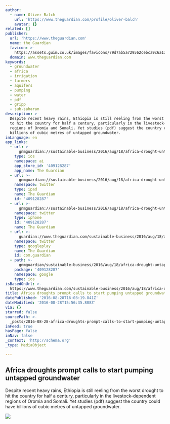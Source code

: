 ```yaml
---
author:
  - name: Oliver Balch
    url: 'https://www.theguardian.com/profile/oliver-balch'
    avatar: {}
related: []
publisher:
  url: 'https://www.theguardian.com'
  name: the Guardian
  favicon: >-
    https://assets.guim.co.uk/images/favicons/79d7ab5a729562cebca9c6a13c324f0e/32x32.ico
  domain: www.theguardian.com
keywords:
  - groundwater
  - africa
  - irrigation
  - farmers
  - aquifers
  - pumping
  - water
  - pdf
  - gripp
  - sub-saharan
description: >-
  Despite recent heavy rains, Ethiopia is still reeling from the worst drought
  to hit the country for half a century, particularly in the livestock-dependent
  regions of Oromia and Somali. Yet studies (pdf) suggest the country could have
  billions of cubic metres of untapped groundwater.
inLanguage: en
app_links:
  - url: >-
      gnmguardian://sustainable-business/2016/aug/18/africa-drought-untapped-groundwater-aquifers-water-stress-ngo-partnership-ethiopia?contenttype=Article&source=applinks
    type: ios
    namespace: ai
    app_store_id: '409128287'
    app_name: The Guardian
  - url: >-
      gnmguardian://sustainable-business/2016/aug/18/africa-drought-untapped-groundwater-aquifers-water-stress-ngo-partnership-ethiopia?contenttype=Article&source=twitter
    namespace: twitter
    type: ipad
    name: The Guardian
    id: '409128287'
  - url: >-
      gnmguardian://sustainable-business/2016/aug/18/africa-drought-untapped-groundwater-aquifers-water-stress-ngo-partnership-ethiopia?contenttype=Article&source=twitter
    namespace: twitter
    type: iphone
    id: '409128287'
    name: The Guardian
  - url: >-
      guardian://www.theguardian.com/sustainable-business/2016/aug/18/africa-drought-untapped-groundwater-aquifers-water-stress-ngo-partnership-ethiopia
    namespace: twitter
    type: googleplay
    name: The Guardian
    id: com.guardian
  - path: >-
      gnmguardian/sustainable-business/2016/aug/18/africa-drought-untapped-groundwater-aquifers-water-stress-ngo-partnership-ethiopia?contenttype=Article&source=google
    package: '409128287'
    namespace: google
    type: ios
isBasedOnUrl: >-
  https://www.theguardian.com/sustainable-business/2016/aug/18/africa-drought-untapped-groundwater-aquifers-water-stress-ngo-partnership-ethiopia
title: Africa droughts prompt calls to start pumping untapped groundwater
datePublished: '2016-08-28T16:03:19.841Z'
dateModified: '2016-08-28T15:56:35.888Z'
via: {}
starred: false
sourcePath: >-
  _posts/2016-08-28-africa-droughts-prompt-calls-to-start-pumping-untapped-groun.md
inFeed: true
hasPage: false
inNav: false
_context: 'http://schema.org'
_type: MediaObject

---
```

<article style=""><h1>Africa droughts prompt calls to start pumping untapped groundwater</h1><p>Despite recent heavy rains, Ethiopia is still reeling from the worst drought to hit the country for half a century, particularly in the livestock-dependent regions of Oromia and Somali. Yet studies (pdf) suggest the country could have billions of cubic metres of untapped groundwater.</p><img src="https://i.guim.co.uk/img/media/18a419e07302064275c9a5695dd53345265184de/753_272_3843_2306/3843.jpg?w=1200&amp;h=630&amp;q=55&amp;auto=format&amp;usm=12&amp;fit=crop&amp;bm=normal&amp;ba=bottom%2Cleft&amp;blend64=aHR0cHM6Ly91cGxvYWRzLmd1aW0uY28udWsvMjAxNi8wNS8yNS9vdmVybGF5LWxvZ28tMTIwMC05MF9vcHQucG5n&amp;s=53902d00ee76c375eab9ca3429064d0d" /></article>